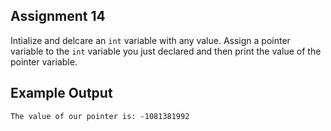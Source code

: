 ## Assignment 14
Intialize and delcare an `int` variable with any value. Assign a pointer variable to the `int` variable you just declared and then print the value of the pointer variable.

## Example Output
```terminal_session                                  
The value of our pointer is: -1081381992
```
